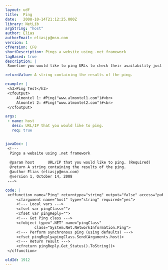 ```yaml
---
layout: udf
title:  Ping
date:   2008-10-14T21:12:25.000Z
library: NetLib
argString: "host"
author: Elias
authorEmail: eliasjp@msn.com
version: 1
cfVersion: CF8
shortDescription: Pings a website using .net framework
tagBased: true
description: |
 Sometime you would like to ping URLs to check their availability just like using windows run command ping &lt;ip/url&gt;

returnValue: A string containing the results of the ping.

example: |
 <h3>Ping Test</h3>
 <cfoutput>
     Almontel 1: #Ping("www.almontel1.com")#<br>
     Almontel 2: #Ping("www.almontel2.com")#<br>
 </cfoutput>

args:
 - name: host
   desc: URL/IP that you would like to ping.
   req: true


javaDoc: |
 <!---
  Pings a website using .net framework
  
  @param host      URL/IP that you would like to ping. (Required)
  @return A string containing the results of the ping. 
  @author Elias (eliasjp@msn.com) 
  @version 1, October 14, 2008 
 --->

code: |
 <cffunction name="Ping" returntype="string" output="false" access="public">
     <cfargument name="host" type="string" required="yes">
     <!--- Local vars --->
     <cfset var pingClass="">
     <cfset var pingReply="">
     <!--- Get Ping class --->
     <cfobject type=".NET" name="pingClass"
             class="System.Net.NetworkInformation.Ping">
     <!--- Perform synchronous ping (using defaults) ---> 
     <cfset pingReply=pingClass.Send(Arguments.host)>
     <!--- Return result --->
     <cfreturn pingReply.Get_Status().ToString()>
 </cffunction>

oldId: 1912
---
```


